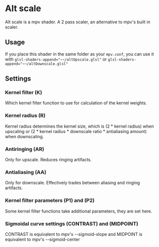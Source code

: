 # Alt scale
Alt scale is a mpv shader. A 2 pass scaler, an alternative to mpv's built in scaler.

## Usage
If you place this shader in the same folder as your `mpv.conf`, you can use it with `glsl-shaders-append="~~/altUpscale.glsl"` or `glsl-shaders-append="~~/altDownscale.glsl"`

## Settings
### Kernel filter (K)
Which kernel filter function to use for calculation of the kernel weights.

### Kernel radius (R)
Kernel radius determines the kernel size, which is (2 * kernel radius) when upscaling or (2 * kernel radius * downscale ratio * antialiasing amount) when downscaling.

### Antiringing (AR)
Only for upscale. Reduces ringing artifacts.

### Antialiasing (AA)
Only for downscale. Effectively trades between aliasing and ringing artifacts.

### Kernel filter parameters (P1) and (P2)
Some kernel filter functions take additional parameters, they are set here.

### Sigmoidal curve settings (CONTRAST) and (MIDPOINT)
CONTRAST is equivalent to mpv's --sigmoid-slope and MIDPOINT is equivalent to mpv's --sigmoid-center
